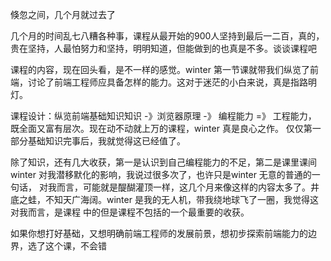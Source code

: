 
倏忽之间，几个月就过去了

几个月的时间乱七八糟各种事，课程从最开始的900人坚持到最后一二百，真的，贵在坚持，人最怕努力和坚持，明明知道，但能做到的也真是不多。谈谈课程吧

课程的内容，现在回头看，是不一样的感觉。winter 第一节课就带我们纵览了前端，讨论了前端工程师应具备怎样的能力。这对于迷茫的小白来说，真是指路明灯。

课程设计：纵览前端基础知识知识 -》浏览器原理 -》 编程能力 =》 工程能力， 既全面又富有层次。现在动不动就上万的课程，winter 真是良心之作。
仅仅第一部分基础知识完事后，我就觉得这已经值了。

除了知识，还有几大收获，第一是认识到自己编程能力的不足，第二是课里课间 winter 对我潜移默化的影响，我说过很多次了，也许只是winter 无意的普通的一句话，
对我而言，可能就是醍醐灌顶一样，这几个月来像这样的内容太多了。井底之蛙，不知天广海阔。winter 是我的无人机，带我绕地球飞了一圈，我觉得这对我而言，是课程
中的但是课程不包括的一个最重要的收获。


如果你想打好基础，又想明确前端工程师的发展前景，想初步探索前端能力的边界，选了这个课，不会错
